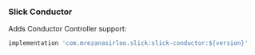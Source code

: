 ### Slick Conductor

Adds Conductor Controller support:
```groovy
implementation 'com.mrezanasirloo.slick:slick-conductor:${version}'
```